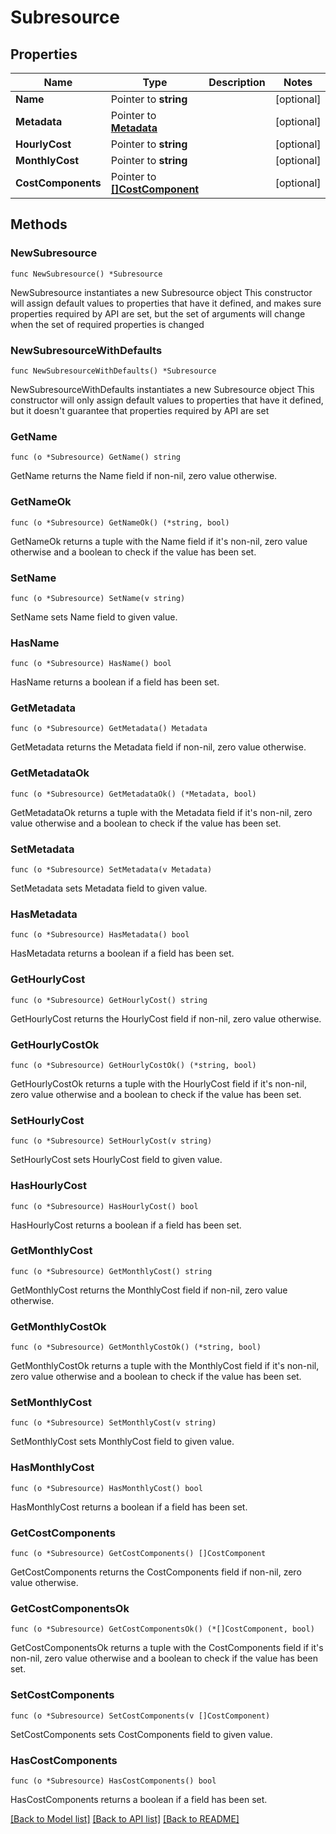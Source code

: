 # Subresource

## Properties

Name | Type | Description | Notes
------------ | ------------- | ------------- | -------------
**Name** | Pointer to **string** |  | [optional] 
**Metadata** | Pointer to [**Metadata**](Metadata.md) |  | [optional] 
**HourlyCost** | Pointer to **string** |  | [optional] 
**MonthlyCost** | Pointer to **string** |  | [optional] 
**CostComponents** | Pointer to [**[]CostComponent**](CostComponent.md) |  | [optional] 

## Methods

### NewSubresource

`func NewSubresource() *Subresource`

NewSubresource instantiates a new Subresource object
This constructor will assign default values to properties that have it defined,
and makes sure properties required by API are set, but the set of arguments
will change when the set of required properties is changed

### NewSubresourceWithDefaults

`func NewSubresourceWithDefaults() *Subresource`

NewSubresourceWithDefaults instantiates a new Subresource object
This constructor will only assign default values to properties that have it defined,
but it doesn't guarantee that properties required by API are set

### GetName

`func (o *Subresource) GetName() string`

GetName returns the Name field if non-nil, zero value otherwise.

### GetNameOk

`func (o *Subresource) GetNameOk() (*string, bool)`

GetNameOk returns a tuple with the Name field if it's non-nil, zero value otherwise
and a boolean to check if the value has been set.

### SetName

`func (o *Subresource) SetName(v string)`

SetName sets Name field to given value.

### HasName

`func (o *Subresource) HasName() bool`

HasName returns a boolean if a field has been set.

### GetMetadata

`func (o *Subresource) GetMetadata() Metadata`

GetMetadata returns the Metadata field if non-nil, zero value otherwise.

### GetMetadataOk

`func (o *Subresource) GetMetadataOk() (*Metadata, bool)`

GetMetadataOk returns a tuple with the Metadata field if it's non-nil, zero value otherwise
and a boolean to check if the value has been set.

### SetMetadata

`func (o *Subresource) SetMetadata(v Metadata)`

SetMetadata sets Metadata field to given value.

### HasMetadata

`func (o *Subresource) HasMetadata() bool`

HasMetadata returns a boolean if a field has been set.

### GetHourlyCost

`func (o *Subresource) GetHourlyCost() string`

GetHourlyCost returns the HourlyCost field if non-nil, zero value otherwise.

### GetHourlyCostOk

`func (o *Subresource) GetHourlyCostOk() (*string, bool)`

GetHourlyCostOk returns a tuple with the HourlyCost field if it's non-nil, zero value otherwise
and a boolean to check if the value has been set.

### SetHourlyCost

`func (o *Subresource) SetHourlyCost(v string)`

SetHourlyCost sets HourlyCost field to given value.

### HasHourlyCost

`func (o *Subresource) HasHourlyCost() bool`

HasHourlyCost returns a boolean if a field has been set.

### GetMonthlyCost

`func (o *Subresource) GetMonthlyCost() string`

GetMonthlyCost returns the MonthlyCost field if non-nil, zero value otherwise.

### GetMonthlyCostOk

`func (o *Subresource) GetMonthlyCostOk() (*string, bool)`

GetMonthlyCostOk returns a tuple with the MonthlyCost field if it's non-nil, zero value otherwise
and a boolean to check if the value has been set.

### SetMonthlyCost

`func (o *Subresource) SetMonthlyCost(v string)`

SetMonthlyCost sets MonthlyCost field to given value.

### HasMonthlyCost

`func (o *Subresource) HasMonthlyCost() bool`

HasMonthlyCost returns a boolean if a field has been set.

### GetCostComponents

`func (o *Subresource) GetCostComponents() []CostComponent`

GetCostComponents returns the CostComponents field if non-nil, zero value otherwise.

### GetCostComponentsOk

`func (o *Subresource) GetCostComponentsOk() (*[]CostComponent, bool)`

GetCostComponentsOk returns a tuple with the CostComponents field if it's non-nil, zero value otherwise
and a boolean to check if the value has been set.

### SetCostComponents

`func (o *Subresource) SetCostComponents(v []CostComponent)`

SetCostComponents sets CostComponents field to given value.

### HasCostComponents

`func (o *Subresource) HasCostComponents() bool`

HasCostComponents returns a boolean if a field has been set.


[[Back to Model list]](../README.md#documentation-for-models) [[Back to API list]](../README.md#documentation-for-api-endpoints) [[Back to README]](../README.md)


